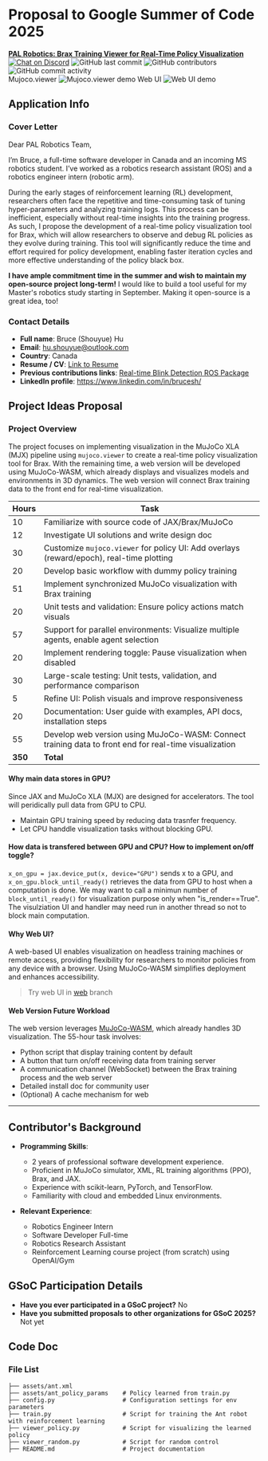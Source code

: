 # Proposal to Google Summer of Code 2025  
**[PAL Robotics: Brax Training Viewer for Real-Time Policy Visualization](https://pal-robotics.com/2025-google-summer-code-proposals/)**\
<a href="https://discord.com/invite/qx6zvXPA?utm_source=Discord%20Widget&utm_medium=Connect">
        <img src="https://img.shields.io/discord/1346908192655020204?logo=discord&logoColor=white"
            alt="Chat on Discord"></a> 
![GitHub last commit](https://img.shields.io/github/last-commit/bsyh/brax)
![GitHub contributors](https://img.shields.io/github/contributors/bsyh/brax)
![GitHub commit activity](https://img.shields.io/github/commit-activity/t/bsyh/brax)
\
Mujoco.viewer
![Mujoco.viewer demo](https://github.com/bsyh/brax/blob/main/doc/random.gif?raw=true)
Web UI
![Web UI demo](https://github.com/bsyh/brax/blob/main/doc/web_demo.gif?raw=true)

## Application Info

### Cover Letter
Dear PAL Robotics Team,

I’m Bruce, a full-time software developer in Canada and an incoming MS robotics student. I’ve worked as a robotics research assistant (ROS) and a robotics engineer intern (robotic arm).

During the early stages of reinforcement learning (RL) development, researchers often face the repetitive and time-consuming task of tuning hyper-parameters and analyzing training logs. This process can be inefficient, especially without real-time insights into the training progress. As such, I propose the development of a real-time policy visualization tool for Brax, which will allow researchers to observe and debug RL policies as they evolve during training. This tool will significantly reduce the time and effort required for policy development, enabling faster iteration cycles and more effective understanding of the policy black box.

**I have ample commitment time in the summer and wish to maintain my open-source project long-term!** I would like to build a tool useful for my Master's robotics study starting in September. Making it open-source is a great idea, too!

### Contact Details
- **Full name**: Bruce (Shouyue) Hu  
- **Email**: hu.shouyue@outlook.com  
- **Country**: Canada  
- **Resume / CV**: [Link to Resume](doc/resume_bruce_hu.pdf)  
- **Previous contributions links**: [Real-time Blink Detection ROS Package](https://github.com/bsyh/blink_detect_live)  
- **LinkedIn profile**: https://www.linkedin.com/in/brucesh/

## Project Ideas Proposal

### Project Overview
The project focuses on implementing visualization in the MuJoCo XLA (MJX) pipeline using `mujoco.viewer` to create a real-time policy visualization tool for Brax. With the remaining time, a web version will be developed using MuJoCo-WASM, which already displays and visualizes models and environments in 3D dynamics. The web version will connect Brax training data to the front end for real-time visualization.


| **Hours** | **Task**                                                                 |
|-----------|--------------------------------------------------------------------------|
| 10        | Familiarize with source code of JAX/Brax/MuJoCo                          |
| 12        | Investigate UI solutions and write design doc                           |
| 30        | Customize `mujoco.viewer` for policy UI: Add overlays (reward/epoch), real-time plotting |
| 20        | Develop basic workflow with dummy policy training                       |
| 51        | Implement synchronized MuJoCo visualization with Brax training          |
| 20        | Unit tests and validation: Ensure policy actions match visuals          |
| 57        | Support for parallel environments: Visualize multiple agents, enable agent selection |
| 20        | Implement rendering toggle: Pause visualization when disabled           |
| 30        | Large-scale testing: Unit tests, validation, and performance comparison |
| 5        | Refine UI: Polish visuals and improve responsiveness                    |
| 20        | Documentation: User guide with examples, API docs, installation steps   |
| 55        | Develop web version using MuJoCo-WASM: Connect training data to front end for real-time visualization |
| **350**   | **Total**                                                               |

#### Why main data stores in GPU?
Since JAX and MuJoCo XLA (MJX) are designed for accelerators. The tool will peridically pull data from GPU to CPU. 
- Maintain GPU training speed by reducing data trasnfer frequency.
- Let CPU handdle visualization tasks without blocking GPU.

#### How data is transfered between GPU and CPU? How to implement on/off toggle?
`x_on_gpu = jax.device_put(x, device="GPU")` sends x to a GPU, and `x_on_gpu.block_until_ready()` retrieves the data from GPU to host when a computation is done. We may want to call a minimun number of `block_until_ready()` for visualization purpose only when "is_render==True". The visulziation UI and handler may need run in another thread so not to block main computation.

#### Why Web UI?
A web-based UI enables visualization on headless training machines or remote access, providing flexibility for researchers to monitor policies from any device with a browser. Using MuJoCo-WASM simplifies deployment and enhances accessibility.
> Try web UI in [web](https://github.com/bsyh/brax/tree/web) branch

#### Web Version Future Workload
The web version leverages [MuJoCo-WASM](https://github.com/zalo/mujoco_wasm#), which already handles 3D visualization. The 55-hour task involves:
- Python script that display training content by default
- A button that turn on/off receiving data from training server
- A communication channel (WebSocket) between the Brax training process and the web server
- Detailed install doc for community user
- (Optional) A cache mechanism for web

---

## Contributor's Background
- **Programming Skills**:  
  - 2 years of professional software development experience.  
  - Proficient in MuJoCo simulator, XML, RL training algorithms (PPO), Brax, and JAX.  
  - Experience with scikit-learn, PyTorch, and TensorFlow.  
  - Familiarity with cloud and embedded Linux environments.  

- **Relevant Experience**:  
  - Robotics Engineer Intern  
  - Software Developer Full-time  
  - Robotics Research Assistant  
  - Reinforcement Learning course project (from scratch) using OpenAI/Gym  

## GSoC Participation Details
- **Have you ever participated in a GSoC project?** No  
- **Have you submitted proposals to other organizations for GSoC 2025?** Not yet  

## Code Doc
### File List
```
├── assets/ant.xml
├── assets/ant_policy_params	# Policy learned from train.py         
├── config.py                   # Configuration settings for env parameters
├── train.py                    # Script for training the Ant robot with reinforcement learning
├── viewer_policy.py            # Script for visualizing the learned policy
├── viewer_random.py         	# Script for random control
├── README.md               	# Project documentation
```
